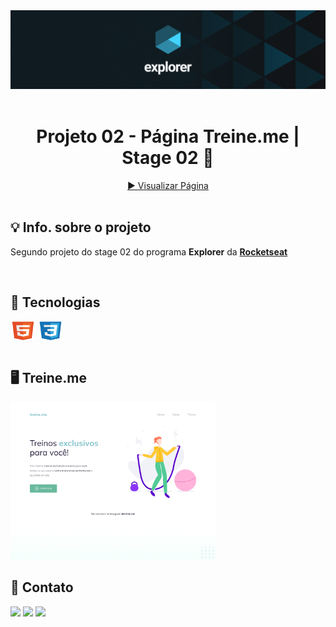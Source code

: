 <div align="center">
  <img alt="Logo Explorer" title="Explorer" src="./readme/Capa-Explorer.png">
</div>
<br>
<h1 align="center"> 
	 Projeto 02 - Página Treine.me | Stage 02 🚀 
</h1>

<div align="center">
  <a href="https://davif91.github.io/Stage02.Projeto02/" targert="_blank"> ▶️ Visualizar Página </a>
</div>
</br>

<h2 align=left> 💡​ Info. sobre o projeto </h2>

<p> Segundo projeto do stage 02 do programa <strong>Explorer</strong> da <a href="https://www.rocketseat.com.br/"> <strong>Rocketseat</strong></a><p>
</br>

<h2 align=left> 🧰​ Tecnologias</h2>

<div align=left>
  <img align="center" alt="HTML" title="HTML 5" height="30" width="40" src="https://raw.githubusercontent.com/devicons/devicon/master/icons/html5/html5-original.svg">
  <img align="center" alt="CSS" title="css 3" height="30" width="40" src="https://raw.githubusercontent.com/devicons/devicon/master/icons/css3/css3-original.svg">
  </div>

</br>

<h2>🖥️​ Treine.me </h2>
<img alt="preview" title="Treine.me" src="./readme/preview.png" width="65%">

</br>

<h2>​📧​​ Contato </h2>
<div>
 <a href="https://discordapp.com/users/Davi Ferreira#3299" target="_blank"><img src="https://img.shields.io/badge/Discord-7289DA?style=for-the-badge&logo=discord&logoColor=white" target="_blank"></a> 
  <a href = "mailto:daviferreiraaew@gmail.com"><img src="https://img.shields.io/badge/Gmail-D14836?style=for-the-badge&logo=gmail&logoColor=white" target="_blank"></a>
  <a href="https://www.linkedin.com/in/davi-ferreira-42912624" target="_blank"><img src="https://img.shields.io/badge/-LinkedIn-%230077B5?style=for-the-badge&logo=linkedin&logoColor=white" target="_blank"></a> 
 </div>
